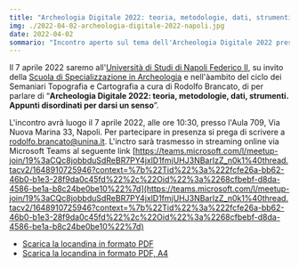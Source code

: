 ```yaml
---
title: "Archeologia Digitale 2022: teoria, metodologie, dati, strumenti. Appunti disordinati per darsi un senso"
img: ./2022-04-02-archeologia-digitale-2022-napoli.jpg
date: 2022-04-02
sommario: "Incontro aperto sul tema dell'Archeologia Digitale 2022 presso la Scuola di Specializzazione in Archeologia dell'Università di Studi di Napoli Federico II"
---
```



Il 7 aprile 2022 saremo all'[Università di Studi di Napoli Federico II](https://www.unina.it), su invito della [Scuola di Specializzazione in Archeologia](http://www.ssba.unina.it/) e nell'àambito del ciclo dei Semaniari Topografia e Cartografia a cura di Rodolfo Brancato, di per parlare di “**Archeologia Digitale 2022: teoria, metodologie, dati, strumenti. Appunti disordinati per darsi un senso**”.

L'incontro avrà luogo il 7 aprile 2022, alle ore 10:30, presso l'Aula 709, Via Nuova Marina 33, Napoli.
Per partecipare in presenza si prega di scrivere a [rodolfo.brancato@unina.it](mailto:rodolfo.brancato@unina.it). L'inctro sarà trasmesso in streaming online via Microsoft Teams al seguente link [https://teams.microsoft.com/l/meetup-join/19%3aCQc8jobbduSdReBR7PY4jxlD1fmjUHJ3NBarIzZ_n0k1%40thread.tacv2/1648910725946?context=%7b%22Tid%22%3a%222fcfe26a-bb62-46b0-b1e3-28f9da0c45fd%22%2c%22Oid%22%3a%2268cfbebf-d8da-4586-be1a-b8c24be0be10%22%7d](https://teams.microsoft.com/l/meetup-join/19%3aCQc8jobbduSdReBR7PY4jxlD1fmjUHJ3NBarIzZ_n0k1%40thread.tacv2/1648910725946?context=%7b%22Tid%22%3a%222fcfe26a-bb62-46b0-b1e3-28f9da0c45fd%22%2c%22Oid%22%3a%2268cfbebf-d8da-4586-be1a-b8c24be0be10%22%7d)

- [Scarica la locandina in formato PDF](./bogdani-seminari-di-topografia-e-cartografia-2021-2022-a4.pdf)
- [Scarica la locandina in formato PDF, A4](./bogdani-seminari-di-topografia-e-cartografia-2021-2022.pdf)

